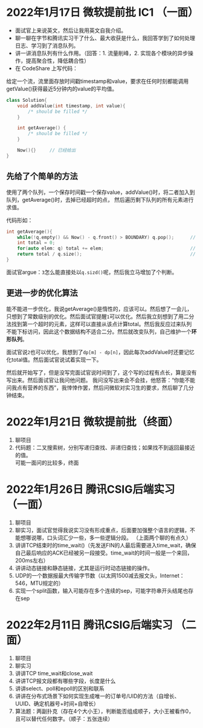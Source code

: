 # 2022年1月17日 微软提前批 IC1 （一面）

* 面试官上来说英文，然后让我用英文自我介绍。
* 聊一聊在字节和腾讯实习干了什么、最大收获是什么，我回答学到了如何处理日志、学习到了消息队列。
* 讲一讲消息队列有什么作用。（回答：1. 流量削峰，2. 实现各个模块的异步操作，提高聚合性，降低耦合性）
* 在 CodeShare 上写代码：

给定一个流，流里面存放时间戳timestamp和value，要求在任何时刻都能调用getValue()获得最近5分钟内的value的平均值。
```C++
class Solution{
    void addValue(int timestamp, int value){
        /* should be filled */
    }

    int getAverage() {
        /* should be filled */
    }

    Now(){}     // 已经给出
}
```  
## 先给了个简单的方法

使用了两个队列，一个保存时间戳一个保存value，addValue()时，将二者加入到队列，getAverage()时，去掉已经超时的点，
然后遍历剩下队列的所有元素进行求值。

代码形如：
```C++
int getAverage(){
    while(!q.empty() && Now() - q.front() > BOUNDARY) q.pop();      // 1
    int total = 0;
    for(auto elem: q) total += elem;                                // 2
    return total / q.size();                                        // 3
}
```
面试官argue：`3`怎么能直接处以`q.sizd()`呢，然后我立马增加了个判断。

## 更进一步的优化算法
能不能进一步优化，我说getAverage()是惰性的，应该可以。然后想了一会儿，只想到了常数级别的优化。然后面试官提醒`1`可以优化。然后我立刻想到了用二分法找到第一个超时的元素，这样可以直接从该点计算total。然后我反应过来队列不能下标访问，因此这个数据结构不适合二分。然后就改变队列，自己维护一个**环形队列**。

面试官说`2`也可以优化，我想到了`dp[m] - dp[n]`，因此每次addValue时还要记忆化total值。然后面试官说试着实现一下。

然后就开始写了，但是没写完面试官说时间到了，这个写的过程有点长，算是没有写出来。然后面试官让我问他问题。
我问没写出来会不会挂，他怒答：“你能不能问我点有营养的东西”，我悻悻作罢，然后问微软对实习生的要求，然后聊了几分钟结束。

# 2022年1月21日 微软提前批（终面）
1. 聊项目
2. 代码题：二叉搜索树，分别写递归查找、非递归查找；如果找不到返回最接近的值。   
可能一面问的比较多，终面

# 2022年1月26日 腾讯CSIG后端实习 （一面）
1. 聊项目
2. 聊实习，面试官觉得我说实习没有形成重点，后面要加强整个语言的逻辑，不能想哪说哪，口头词汇少一些，多一些逻辑分段。
（上面两个聊的有点久）
3. 讲讲TCP结束时的time_wait()（先发送FIN的人最后需要进入time_wait，确保自己最后响应的ACK已经被另一段接受。time_wait的时间一般是一个来回，200ms左右）
4. 讲讲动态链接和静态链接，尤其是运行时动态链接的操作。
5. UDP的一个数据报最大传输字节数（以太网1500减去报文头，Internet：546，MTU规定的）
6. 实现一个split函数，输入可能存在多个连续的sep，可能字符串开头结尾也存在sep

# 2022年2月11日 腾讯CSIG后端实习 （二面）
1. 聊项目
2. 聊实习
3. 讲讲TCP time_wait和close_wait
4. 讲讲TCP报文段都有哪些字段，长度是什么
5. 讲讲select、poll和epoll的区别和联系
6. 讲讲在分布式场景下如何实现生成唯一的订单号/UID的方法（自增长、UUID、确定机器号+时间+自增长）
7. 算法题：两副扑克（存在4个大小王），判断能否组成顺子，大小王被看作0，且可以替代任何数字。（顺子：五张连续）

